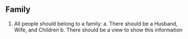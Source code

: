 Family
------
1. All people should belong to a family:
  a. There should be a Husband, Wife, and Children
  b. There should be a view to show this information




